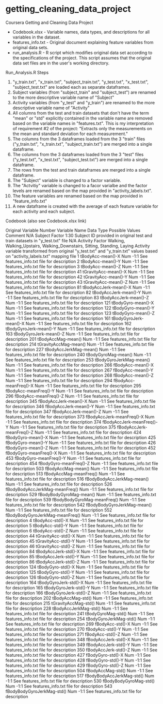 # getting_cleaning_data_project
Coursera Getting and Cleaning Data Project

- Codebook.xlsx - Variable names, data types, and descriptions for all variables in the dataset.
- features_info.txt - Original document explaining feature variables from original data sets.
- run_analysis.R - R script which modifies original data set according to the specifications of the project. This script assumes that the original data set files are in the user's working directory.

Run_Analysis.R Steps

1) "y_train.txt", "x_train.txt", "subject_train.txt", "y_test.txt", "x_test.txt", "subject_test.txt" are loaded each as separate dataframes.
2) Subject variables (from "subject_train" and "subject_test") are renamed to the more descriptive variable name of "Subject"
3) Activity variables (from "y_test" and "y_train") are renamed to the more descriptive variable name of "Activity"
4) All columns from the test and train datasets that don't have the term "mean" or "std" explicitly contained in the variable name are removed based on the variable names in "features.txt". This is my interpretation of requirement #2 of the project: "Extracts only the measurements on the mean and standard deviation for each measurement."
5) The columns from the 3 dataframes loaded from the 3 "train" files ("y_train.txt", "x_train.txt", "subject_train.txt") are merged into a single dataframe.
6) The columns from the 3 dataframes loaded from the 3 "test" files ("y_test.txt", "x_test.txt", "subject_test.txt") are merged into a single dataframe.
7) The rows from the test and train dataframes are merged into a single dataframe.
8) The "Subject" variable is changed to a factor variable.
9) The "Actvitiy" variable is changed to a facor varialbe and the factor levels are renamed based on the map provided in "activity_labels.txt".
10) The feature variables are renamed based on the map provided in "feature_info.txt"
11) A new dataframe is created with the average of each feature variable for each activity and each subject.
  
  
  Codebook (also see Codebook.xlsx link)
  
  Original Variable Number	Variable Name	Data Type	Possible Values	Comment
N/A	Subject	Factor	1:30	Subject ID provided in original test and train datasets in "y_test.txt" file
N/A	Activity	Factor	Walking, Walking_Upstairs, Walking_Downstairs, Sitting, Standing, Laying	Activity variable transformed from original "y_test.txt" and "y_train.txt" values based on "activity_labels.txt" mapping file
1	tBodyAcc-mean()-X	Num	-1:1	See features_info.txt file for description
2	tBodyAcc-mean()-Y	Num	-1:1	See features_info.txt file for description
3	tBodyAcc-mean()-Z	Num	-1:1	See features_info.txt file for description
41	tGravityAcc-mean()-X	Num	-1:1	See features_info.txt file for description
42	tGravityAcc-mean()-Y	Num	-1:1	See features_info.txt file for description
43	tGravityAcc-mean()-Z	Num	-1:1	See features_info.txt file for description
81	tBodyAccJerk-mean()-X	Num	-1:1	See features_info.txt file for description
82	tBodyAccJerk-mean()-Y	Num	-1:1	See features_info.txt file for description
83	tBodyAccJerk-mean()-Z	Num	-1:1	See features_info.txt file for description
121	tBodyGyro-mean()-X	Num	-1:1	See features_info.txt file for description
122	tBodyGyro-mean()-Y	Num	-1:1	See features_info.txt file for description
123	tBodyGyro-mean()-Z	Num	-1:1	See features_info.txt file for description
161	tBodyGyroJerk-mean()-X	Num	-1:1	See features_info.txt file for description
162	tBodyGyroJerk-mean()-Y	Num	-1:1	See features_info.txt file for description
163	tBodyGyroJerk-mean()-Z	Num	-1:1	See features_info.txt file for description
201	tBodyAccMag-mean()	Num	-1:1	See features_info.txt file for description
214	tGravityAccMag-mean()	Num	-1:1	See features_info.txt file for description
227	tBodyAccJerkMag-mean()	Num	-1:1	See features_info.txt file for description
240	tBodyGyroMag-mean()	Num	-1:1	See features_info.txt file for description
253	tBodyGyroJerkMag-mean()	Num	-1:1	See features_info.txt file for description
266	fBodyAcc-mean()-X	Num	-1:1	See features_info.txt file for description
267	fBodyAcc-mean()-Y	Num	-1:1	See features_info.txt file for description
268	fBodyAcc-mean()-Z	Num	-1:1	See features_info.txt file for description
294	fBodyAcc-meanFreq()-X	Num	-1:1	See features_info.txt file for description
295	fBodyAcc-meanFreq()-Y	Num	-1:1	See features_info.txt file for description
296	fBodyAcc-meanFreq()-Z	Num	-1:1	See features_info.txt file for description
345	fBodyAccJerk-mean()-X	Num	-1:1	See features_info.txt file for description
346	fBodyAccJerk-mean()-Y	Num	-1:1	See features_info.txt file for description
347	fBodyAccJerk-mean()-Z	Num	-1:1	See features_info.txt file for description
373	fBodyAccJerk-meanFreq()-X	Num	-1:1	See features_info.txt file for description
374	fBodyAccJerk-meanFreq()-Y	Num	-1:1	See features_info.txt file for description
375	fBodyAccJerk-meanFreq()-Z	Num	-1:1	See features_info.txt file for description
424	fBodyGyro-mean()-X	Num	-1:1	See features_info.txt file for description
425	fBodyGyro-mean()-Y	Num	-1:1	See features_info.txt file for description
426	fBodyGyro-mean()-Z	Num	-1:1	See features_info.txt file for description
452	fBodyGyro-meanFreq()-X	Num	-1:1	See features_info.txt file for description
453	fBodyGyro-meanFreq()-Y	Num	-1:1	See features_info.txt file for description
454	fBodyGyro-meanFreq()-Z	Num	-1:1	See features_info.txt file for description
503	fBodyAccMag-mean()	Num	-1:1	See features_info.txt file for description
513	fBodyAccMag-meanFreq()	Num	-1:1	See features_info.txt file for description
516	fBodyBodyAccJerkMag-mean()	Num	-1:1	See features_info.txt file for description
526	fBodyBodyAccJerkMag-meanFreq()	Num	-1:1	See features_info.txt file for description
529	fBodyBodyGyroMag-mean()	Num	-1:1	See features_info.txt file for description
539	fBodyBodyGyroMag-meanFreq()	Num	-1:1	See features_info.txt file for description
542	fBodyBodyGyroJerkMag-mean()	Num	-1:1	See features_info.txt file for description
552	fBodyBodyGyroJerkMag-meanFreq()	Num	-1:1	See features_info.txt file for description
4	tBodyAcc-std()-X	Num	-1:1	See features_info.txt file for description
5	tBodyAcc-std()-Y	Num	-1:1	See features_info.txt file for description
6	tBodyAcc-std()-Z	Num	-1:1	See features_info.txt file for description
44	tGravityAcc-std()-X	Num	-1:1	See features_info.txt file for description
45	tGravityAcc-std()-Y	Num	-1:1	See features_info.txt file for description
46	tGravityAcc-std()-Z	Num	-1:1	See features_info.txt file for description
84	tBodyAccJerk-std()-X	Num	-1:1	See features_info.txt file for description
85	tBodyAccJerk-std()-Y	Num	-1:1	See features_info.txt file for description
86	tBodyAccJerk-std()-Z	Num	-1:1	See features_info.txt file for description
124	tBodyGyro-std()-X	Num	-1:1	See features_info.txt file for description
125	tBodyGyro-std()-Y	Num	-1:1	See features_info.txt file for description
126	tBodyGyro-std()-Z	Num	-1:1	See features_info.txt file for description
164	tBodyGyroJerk-std()-X	Num	-1:1	See features_info.txt file for description
165	tBodyGyroJerk-std()-Y	Num	-1:1	See features_info.txt file for description
166	tBodyGyroJerk-std()-Z	Num	-1:1	See features_info.txt file for description
202	tBodyAccMag-std()	Num	-1:1	See features_info.txt file for description
215	tGravityAccMag-std()	Num	-1:1	See features_info.txt file for description
228	tBodyAccJerkMag-std()	Num	-1:1	See features_info.txt file for description
241	tBodyGyroMag-std()	Num	-1:1	See features_info.txt file for description
254	tBodyGyroJerkMag-std()	Num	-1:1	See features_info.txt file for description
269	fBodyAcc-std()-X	Num	-1:1	See features_info.txt file for description
270	fBodyAcc-std()-Y	Num	-1:1	See features_info.txt file for description
271	fBodyAcc-std()-Z	Num	-1:1	See features_info.txt file for description
348	fBodyAccJerk-std()-X	Num	-1:1	See features_info.txt file for description
349	fBodyAccJerk-std()-Y	Num	-1:1	See features_info.txt file for description
350	fBodyAccJerk-std()-Z	Num	-1:1	See features_info.txt file for description
427	fBodyGyro-std()-X	Num	-1:1	See features_info.txt file for description
428	fBodyGyro-std()-Y	Num	-1:1	See features_info.txt file for description
429	fBodyGyro-std()-Z	Num	-1:1	See features_info.txt file for description
504	fBodyAccMag-std()	Num	-1:1	See features_info.txt file for description
517	fBodyBodyAccJerkMag-std()	Num	-1:1	See features_info.txt file for description
530	fBodyBodyGyroMag-std()	Num	-1:1	See features_info.txt file for description
543	fBodyBodyGyroJerkMag-std()	Num	-1:1	See features_info.txt file for description
